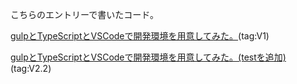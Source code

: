 こちらのエントリーで書いたコード。


[gulpとTypeScriptとVSCodeで開発環境を用意してみた。](https://m-miya.blog.jp/archives/1079312924.html)(tag:V1)

[gulpとTypeScriptとVSCodeで開発環境を用意してみた。(testを追加)](https://m-miya.blog.jp/archives/1079351383.html)(tag:V2.2)